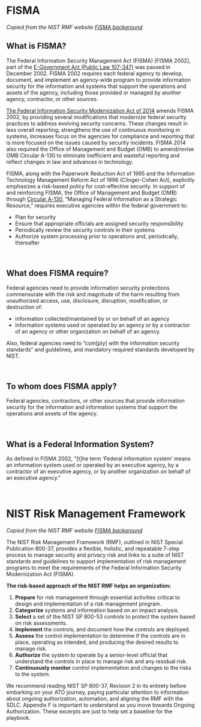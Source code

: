 # FISMA

*Copied from the NIST RMF website [FISMA background](https://csrc.nist.gov/Projects/risk-management/fisma-background)*

## What is FISMA?

The Federal Information Security Management Act (FISMA) [FISMA 2002], part of the [E-Government Act (Public Law 107-347)](https://www.govinfo.gov/content/pkg/PLAW-107publ347/pdf/PLAW-107publ347.pdf) was passed in December 2002. FISMA 2002 requires each federal agency to develop, document, and implement an agency-wide program to provide information security for the information and systems that support the operations and assets of the agency, including those provided or managed by another agency, contractor, or other sources.

[The Federal Information Security Modernization Act of 2014](https://www.congress.gov/113/plaws/publ283/PLAW-113publ283.pdf) amends FISMA 2002, by providing several modifications that modernize federal security practices to address evolving security concerns. These changes result in less overall reporting, strengthens the use of continuous monitoring in systems, increases focus on the agencies for compliance and reporting that is more focused on the issues caused by security incidents. FISMA 2014 also required the Office of Management and Budget (OMB) to amend/revise OMB Circular A-130 to eliminate inefficient and wasteful reporting and reflect changes in law and advances in technology.

FISMA, along with the Paperwork Reduction Act of 1995 and the Information Technology Management Reform Act of 1996 (Clinger-Cohen Act), explicitly emphasizes a risk-based policy for cost-effective security.  In support of and reinforcing FISMA, the Office of Management and Budget (OMB) through [Circular A-130](https://www.whitehouse.gov/omb/information-for-agencies/circulars/), “Managing Federal Information as a Strategic Resource,” requires executive agencies within the federal government to:

- Plan for security
- Ensure that appropriate officials are assigned security responsibility
- Periodically review the security controls in their systems
- Authorize system processing prior to operations and, periodically, thereafter

<br/>

## What does FISMA require?

Federal agencies need to provide information security protections commensurate with the risk and magnitude of the harm resulting from unauthorized access, use, disclosure, disruption, modification, or destruction of:

- information collected/maintained by or on behalf of an agency
- Information systems used or operated by an agency or by a contractor of an agency or other organization on behalf of an agency.

Also, federal agencies need to “com[ply] with the information security standards” and guidelines, and mandatory required standards developed by NIST.

<br/>

## To whom does FISMA apply?

Federal agencies, contractors, or other sources that provide information security for the information and information systems that support the operations and assets of the agency.

<br/>

## What is a Federal Information System?

As defined in FISMA 2002, "[t]he term ‘Federal information system’ means an information system used or operated by an executive agency, by a contractor of an executive agency, or by another organization on behalf of an executive agency."

<br/>

# NIST Risk Management Framework

*Copied from the NIST RMF website [FISMA background](https://csrc.nist.gov/Projects/risk-management/fisma-background)*

The NIST Risk Management Framework (RMF), outlined in NIST Special Publication 800-37, provides a flexible, holistic, and repeatable 7-step process to manage security and privacy risk and links to a suite of NIST standards and guidelines to support implementation of risk management programs to meet the requirements of the Federal Information Security Modernization Act (FISMA).  

**The risk-based approach of the NIST RMF helps an organization:**

1. **Prepare** for risk management through essential activities critical to design and implementation of a risk management program.
2. **Categorize** systems and information based on an impact analysis.
3. **Select** a set of the NIST SP 800-53 controls to protect the system based on risk assessments.
4. **Implement** the controls, and document how the controls are deployed.
5. **Assess** the control implementation to determine if the controls are in place, operating as intended, and producing the desired results to manage risk.
6. **Authorize** the system to operate by a senior-level official that understand the controls in place to manage risk and any residual risk.
7. **Continuously monitor** control implementation and changes to the risks to the system.

We recommend reading NIST SP 800-37, Revision 2 in its entirety before embarking on your ATO journey, paying particular attention to information about ongoing authorization, automation, and aligning the RMF with the SDLC. Appendix F is important to understand as you move towards Ongoing Authorization. These excerpts are just to help set a baseline for the playbook.

